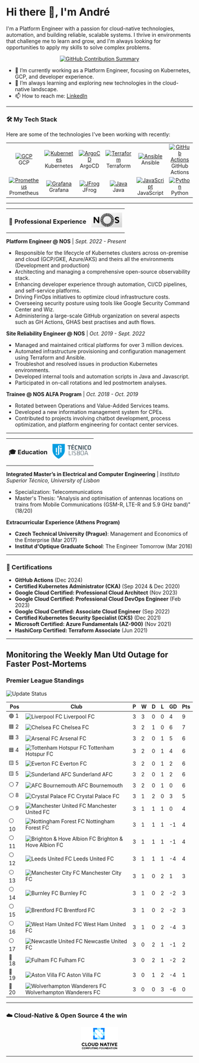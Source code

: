 # Hi there 👋, I'm André

I'm a Platform Engineer with a passion for cloud-native technologies, automation, and building reliable, scalable systems. I thrive in environments that challenge me to learn and grow, and I'm always looking for opportunities to apply my skills to solve complex problems.

<p align="center">
  <a href="https://github.com/andregribeiro">
    <img src="https://github-profile-summary-cards.vercel.app/api/cards/profile-details?username=andregribeiro&theme=radical" alt="GitHub Contribution Summary" />
  </a>
</p>

- 🔭 I’m currently working as a Platform Engineer, focusing on Kubernetes, GCP, and developer experience.
- 🌱 I’m always learning and exploring new technologies in the cloud-native landscape.
- 📫 How to reach me: [LinkedIn](https://www.linkedin.com/in/andr%C3%A9--ribeiro/)

---

### 🛠️ My Tech Stack

Here are some of the technologies I've been working with recently:

<table>
  <tr>
    <td align="center" width="96">
      <a href="#-cloud--orchestration">
        <img src="https://cdn.jsdelivr.net/gh/devicons/devicon/icons/googlecloud/googlecloud-original.svg" width="48" height="48" alt="GCP" />
      </a>
      <br>GCP
    </td>
    <td align="center" width="96">
      <a href="#-cloud--orchestration">
        <img src="https://cdn.jsdelivr.net/gh/devicons/devicon/icons/kubernetes/kubernetes-plain.svg" width="48" height="48" alt="Kubernetes" />
      </a>
      <br>Kubernetes
    </td>
    <td align="center" width="96">
      <a href="#-cicd--devops">
        <img src="https://cdn.jsdelivr.net/gh/devicons/devicon/icons/argocd/argocd-original.svg" width="48" height="48" alt="ArgoCD" />
      </a>
      <br>ArgoCD
    </td>
    <td align="center" width="96">
      <a href="#-cloud--orchestration">
        <img src="https://cdn.jsdelivr.net/gh/devicons/devicon/icons/terraform/terraform-original.svg" width="48" height="48" alt="Terraform" />
      </a>
      <br>Terraform
    </td>
    <td align="center" width="96">
      <a href="#-cloud--orchestration">
        <img src="https://cdn.jsdelivr.net/gh/devicons/devicon/icons/ansible/ansible-original.svg" width="48" height="48" alt="Ansible" />
      </a>
      <br>Ansible
    </td>
     <td align="center" width="96">
      <a href="#-cicd--devops">
        <img src="https://cdn.jsdelivr.net/gh/devicons/devicon/icons/github/github-original.svg" width="48" height="48" alt="GitHub Actions" />
      </a>
      <br>GitHub Actions
    </td>
  </tr>
  <tr>
   <td align="center" width="96">
      <a href="#-observability">
        <img src="https://cdn.jsdelivr.net/gh/devicons/devicon/icons/prometheus/prometheus-original.svg" width="48" height="48" alt="Prometheus" />
      </a>
      <br>Prometheus
    </td>
    <td align="center" width="96">
      <a href="#-observability">
        <img src="https://cdn.jsdelivr.net/gh/devicons/devicon/icons/grafana/grafana-original.svg" width="48" height="48" alt="Grafana" />
      </a>
      <br>Grafana
    </td>
     <td align="center" width="96">
      <a href="#-cicd--devops">
        <img src="https://www.vectorlogo.zone/logos/jfrog/jfrog-icon.svg" width="48" height="48" alt="JFrog" />
      </a>
      <br>JFrog
    </td>
    <td align="center" width="96">
      <a href="#-programming">
        <img src="https://cdn.jsdelivr.net/gh/devicons/devicon/icons/java/java-original.svg" width="48" height="48" alt="Java" />
      </a>
      <br>Java
    </td>
    <td align="center" width="96">
      <a href="#-programming">
        <img src="https://cdn.jsdelivr.net/gh/devicons/devicon/icons/javascript/javascript-original.svg" width="48" height="48" alt="JavaScript" />
      </a>
      <br>JavaScript
    </td>
    <td align="center" width="96">
      <a href="#-programming">
        <img src="https://cdn.jsdelivr.net/gh/devicons/devicon/icons/python/python-original.svg" width="48" height="48" alt="Python" />
      </a>
      <br>Python
    </td>
  </tr>
</table>

---

<table>
  <tr>
    <td><h3>💼 Professional Experience</h3></td>
    <td align="right"><img src="images/nos_logo.png" alt="NOS Logo" height="40"/></td>
  </tr>
</table>

**Platform Engineer @ NOS** | *Sept. 2022 - Present*

- Responsible for the lifecycle of Kubernetes clusters across on-premise and cloud (GCP/GKE, Azure/AKS) and theirs all the environments (Development and production)
- Architecting and managing a comprehensive open-source observability stack.
- Enhancing developer experience through automation, CI/CD pipelines, and self-service platforms.
- Driving FinOps initiatives to optimize cloud infrastructure costs.
- Overseeing security posture using tools like Google Security Command Center and Wiz.
- Administering a large-scale GitHub organization on several aspects such as GH Actions, GHAS best practises and auth flows.

**Site Reliability Engineer @ NOS** | *Oct. 2019 - Sept. 2022*

- Managed and maintained critical platforms for over 3 million devices.
- Automated infrastructure provisioning and configuration management using Terraform and Ansible.
- Troubleshot and resolved issues in production Kubernetes environments.
- Developed internal tools and automation scripts in Java and Javascript.
- Participated in on-call rotations and led postmortem analyses.

**Trainee @ NOS ALFA Program** | *Oct. 2018 - Oct. 2019*

- Rotated between Operations and Value-Added Services teams.
- Developed a new information management system for CPEs.
- Contributed to projects involving chatbot development, process optimization, and platform engineering for contact center services.

---

<table>
  <tr>
    <td><h3>🎓 Education</h3></td>
    <td align="right"><img src="images/ist_logo.png" alt="IST Logo" height="40"/></td>
  </tr>
</table>

**Integrated Master’s in Electrical and Computer Engineering** | *Instituto Superior Técnico, University of Lisbon*

- Specialization: Telecommunications
- Master's Thesis: "Analysis and optimisation of antennas locations on trains from Mobile Communications (GSM-R, LTE-R and 5.9 GHz band)" (18/20)

**Extracurricular Experience (Athens Program)**
- **Czech Technical University (Prague)**: Management and Economics of the Enterprise (Mar 2017)
- **Institut d'Optique Graduate School**: The Engineer Tomorrow (Mar 2016)

---

### 📜 Certifications

- **GitHub Actions** (Dec 2024)
- **Certified Kubernetes Administrator (CKA)** (Sep 2024 & Dec 2020)
- **Google Cloud Certified: Professional Cloud Architect** (Nov 2023)
- **Google Cloud Certified: Professional Cloud DevOps Engineer** (Feb 2023)
- **Google Cloud Certified: Associate Cloud Engineer** (Sep 2022)
- **Certified Kubernetes Security Specialist (CKS)** (Dec 2021)
- **Microsoft Certified: Azure Fundamentals (AZ-900)** (Nov 2021)
- **HashiCorp Certified: Terraform Associate** (Jun 2021)

---


## Monitoring the Weekly Man Utd Outage for Faster Post-Mortems

### Premier League Standings

![Update Status](https://github.com/andregribeiro/andregribeiro/workflows/Update%20Premier%20League%20Standings/badge.svg)

<!-- STANDINGS:START -->

| Pos |  Club  | P | W | D | L | GD | Pts |
|-----|------|----|---|---|---|----|----|
|  🟢 1 | <img src="https://crests.football-data.org/64.png" alt="Liverpool FC" width="20" height="20"> Liverpool FC | 3 | 3 | 0 | 0 | 4 | 9 |
|  🟦 2 | <img src="https://crests.football-data.org/61.png" alt="Chelsea FC" width="20" height="20"> Chelsea FC | 3 | 2 | 1 | 0 | 6 | 7 |
|  🟦 3 | <img src="https://crests.football-data.org/57.png" alt="Arsenal FC" width="20" height="20"> Arsenal FC | 3 | 2 | 0 | 1 | 5 | 6 |
|  🟦 4 | <img src="https://crests.football-data.org/73.png" alt="Tottenham Hotspur FC" width="20" height="20"> Tottenham Hotspur FC | 3 | 2 | 0 | 1 | 4 | 6 |
|  🟨 5 | <img src="https://crests.football-data.org/62.png" alt="Everton FC" width="20" height="20"> Everton FC | 3 | 2 | 0 | 1 | 2 | 6 |
|  🟨 5 | <img src="https://crests.football-data.org/71.png" alt="Sunderland AFC" width="20" height="20"> Sunderland AFC | 3 | 2 | 0 | 1 | 2 | 6 |
|  ⚪ 7 | <img src="https://crests.football-data.org/bournemouth.png" alt="AFC Bournemouth" width="20" height="20"> AFC Bournemouth | 3 | 2 | 0 | 1 | 0 | 6 |
|  ⚪ 8 | <img src="https://crests.football-data.org/354.png" alt="Crystal Palace FC" width="20" height="20"> Crystal Palace FC | 3 | 1 | 2 | 0 | 3 | 5 |
|  ⚪ 9 | <img src="https://crests.football-data.org/66.png" alt="Manchester United FC" width="20" height="20"> Manchester United FC | 3 | 1 | 1 | 1 | 0 | 4 |
|  ⚪ 10 | <img src="https://crests.football-data.org/351.png" alt="Nottingham Forest FC" width="20" height="20"> Nottingham Forest FC | 3 | 1 | 1 | 1 | -1 | 4 |
|  ⚪ 11 | <img src="https://crests.football-data.org/397.png" alt="Brighton & Hove Albion FC" width="20" height="20"> Brighton & Hove Albion FC | 3 | 1 | 1 | 1 | -1 | 4 |
|  ⚪ 12 | <img src="https://crests.football-data.org/341.png" alt="Leeds United FC" width="20" height="20"> Leeds United FC | 3 | 1 | 1 | 1 | -4 | 4 |
|  ⚪ 13 | <img src="https://crests.football-data.org/65.png" alt="Manchester City FC" width="20" height="20"> Manchester City FC | 3 | 1 | 0 | 2 | 1 | 3 |
|  ⚪ 14 | <img src="https://crests.football-data.org/328.png" alt="Burnley FC" width="20" height="20"> Burnley FC | 3 | 1 | 0 | 2 | -2 | 3 |
|  ⚪ 15 | <img src="https://crests.football-data.org/402.png" alt="Brentford FC" width="20" height="20"> Brentford FC | 3 | 1 | 0 | 2 | -2 | 3 |
|  ⚪ 16 | <img src="https://crests.football-data.org/563.png" alt="West Ham United FC" width="20" height="20"> West Ham United FC | 3 | 1 | 0 | 2 | -4 | 3 |
|  ⚪ 17 | <img src="https://crests.football-data.org/67.png" alt="Newcastle United FC" width="20" height="20"> Newcastle United FC | 3 | 0 | 2 | 1 | -1 | 2 |
|  🔴 18 | <img src="https://crests.football-data.org/63.png" alt="Fulham FC" width="20" height="20"> Fulham FC | 3 | 0 | 2 | 1 | -2 | 2 |
|  🔴 19 | <img src="https://crests.football-data.org/58.png" alt="Aston Villa FC" width="20" height="20"> Aston Villa FC | 3 | 0 | 1 | 2 | -4 | 1 |
|  🔴 20 | <img src="https://crests.football-data.org/76.png" alt="Wolverhampton Wanderers FC" width="20" height="20"> Wolverhampton Wanderers FC | 3 | 0 | 0 | 3 | -6 | 0 |

<!-- STANDINGS:END -->

---
### ☁️ Cloud-Native & Open Source 4 the win

<p align="center">
  <a href="https://www.cncf.io/" target="_blank">
    <img src="images/cncf.png" alt="CNCF Logo" width="100"/>
  </a>
</p>

---